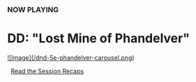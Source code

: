 ### NOW PLAYING

# D<i class="fab fa-d-and-d"></i>D: "Lost Mine of Phandelver"

<div class="featured"><a href="/campaign">![Image](/dnd-5e-phandelver-carousel.png)</a></div>

<i class="fas fa-book-open"></i>&nbsp;&nbsp;[Read the Session Recaps](/campaign/2021-lmop-with-dm-nicole)
